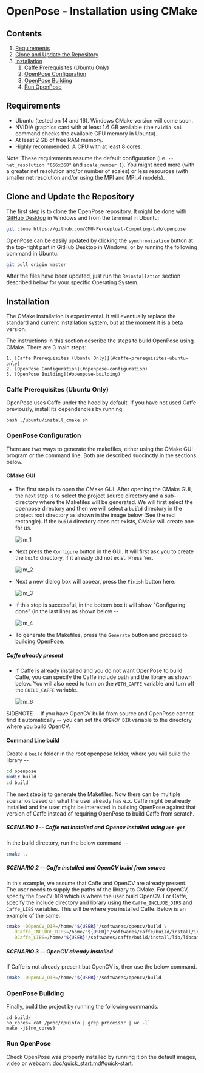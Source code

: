 OpenPose - Installation using CMake
====================================

## Contents
1. [Requirements](#requirements)
2. [Clone and Update the Repository](#clone-and-update-the-repository)
3. [Installation](#installation)
    1. [Caffe Prerequisites (Ubuntu Only)](#caffe-prerequisites-ubuntu-only)
    2. [OpenPose Configuration](#openpose-configuration)
    3. [OpenPose Building](#openpose-building)
    4. [Run OpenPose](#run-openpose)



## Requirements
- Ubuntu (tested on 14 and 16). Windows CMake version will come soon.
- NVIDIA graphics card with at least 1.6 GB available (the `nvidia-smi` command checks the available GPU memory in Ubuntu).
- At least 2 GB of free RAM memory.
- Highly recommended: A CPU with at least 8 cores.

Note: These requirements assume the default configuration (i.e. `--net_resolution "656x368"` and `scale_number 1`). You might need more (with a greater net resolution and/or number of scales) or less resources (with smaller net resolution and/or using the MPI and MPI_4 models).



## Clone and Update the Repository
The first step is to clone the OpenPose repository. It might be done with [GitHub Desktop](https://desktop.github.com/) in Windows and from the terminal in Ubuntu:
```bash
git clone https://github.com/CMU-Perceptual-Computing-Lab/openpose
```

OpenPose can be easily updated by clicking the `synchronization` button at the top-right part in GitHub Desktop in Windows, or by running the following command in Ubuntu:
```bash
git pull origin master
```

After the files have been updated, just run the `Reinstallation` section described below for your specific Operating System.



## Installation
The CMake installation is experimental. It will eventually replace the standard and current installation system, but at the moment it is a beta version.

The instructions in this section describe the steps to build OpenPose using CMake. There are 3 main steps:

    1. [Caffe Prerequisites (Ubuntu Only)](#caffe-prerequisites-ubuntu-only)
    2. [OpenPose Configuration](#openpose-configuration)
    3. [OpenPose Building](#openpose-building)



### Caffe Prerequisites (Ubuntu Only)
OpenPose uses Caffe under the hood by default. If you have not used Caffe previously, install its dependencies by running:
```
bash ./ubuntu/install_cmake.sh
```



### OpenPose Configuration
There are two ways to generate the makefiles, either using the CMake GUI program or the command line. Both are described
succinctly in the sections below.



#### CMake GUI
* The first step is to open the CMake GUI. After opening the CMake GUI, the next step is to select the project source directory and a sub-directory where the Makefiles will
be generated. We will first select the openpose directory and then we will select a `build` directory in the project root directory as shown in the image below (See the red rectangle). If the `build` directory does not exists, CMake will create one for us.
  
  ![im_1](media/cmake_installation/im_1.png)
  
* Next press the `Configure` button in the GUI. It will first ask you to create the `build` directory, if it already did not exist. Press `Yes`.
  
  ![im_2](media/cmake_installation/im_2.png)
  
* Next a new dialog box will appear, press the `Finish` button here.
  
  ![im_3](media/cmake_installation/im_3.png)
  
* If this step is successful, in the bottom box it will show "Configuring done" (in the last line) as shown below --
  
  ![im_4](media/cmake_installation/im_4.png)
  
* To generate the Makefiles, press the `Generate` button and proceed to [building OpenPose](#build-the-library).
  
##### Caffe already present 
* If Caffe is already installed and you do not want OpenPose to build Caffe, you can specify the Caffe include path and the library as shown below. You will also need to turn on the `WITH_CAFFE` variable and turn off the `BUILD_CAFFE` variable.
  
  ![im_6](media/cmake_installation/im_6.png)
  
SIDENOTE -- If you have OpenCV build from source and OpenPose cannot find it automatically -- you can set the `OPENCV_DIR` variable to the directory where you build OpenCV.



#### Command Line build
Create a `build` folder in the root openpose folder, where you will build the library --

```bash
cd openpose
mkdir build
cd build
```

The next step is to generate the Makefiles. Now there can be multiple scenarios based on what the user already has e.x. Caffe might be already installed and the user might be interested in building OpenPose against that version of Caffe instead of requiring OpenPose to build Caffe from scratch.

##### SCENARIO 1 -- Caffe not installed and Opencv installed using `apt-get`
In the build directory, run the below command --

```bash
cmake ..
```

##### SCENARIO 2 -- Caffe installed and OpenCV build from source
In this example, we assume that Caffe and OpenCV are already present. The user needs to supply the paths of the library to CMake. For OpenCV, specify the `OpenCV_DIR` which is where the user build OpenCV. For Caffe, specify the include directory and library using the `Caffe_INCLUDE_DIRS` and `Caffe_LIBS` variables. This will be where you installed Caffe. Below is an example of the same.

```bash
cmake -DOpenCV_DIR=/home/"${USER}"/softwares/opencv/build \
  -DCaffe_INCLUDE_DIRS=/home/"${USER}"/softwares/caffe/build/install/include \
  -DCaffe_LIBS=/home/"${USER}"/softwares/caffe/build/install/lib/libcaffe.so -DWITH_CAFFE=ON ..
```

##### SCENARIO 3 -- OpenCV already installed
If Caffe is not already present but OpenCV is, then use the below command.
```bash
cmake -DOpenCV_DIR=/home/"${USER}"/softwares/opencv/build
```



### OpenPose Building
Finally, build the project by running the following commands.
```
cd build/
no_cores=`cat /proc/cpuinfo | grep processor | wc -l`
make -j${no_cores}
```



### Run OpenPose
Check OpenPose was properly installed by running it on the default images, video or webcam: [doc/quick_start.md#quick-start](./quick_start.md#quick-start).
